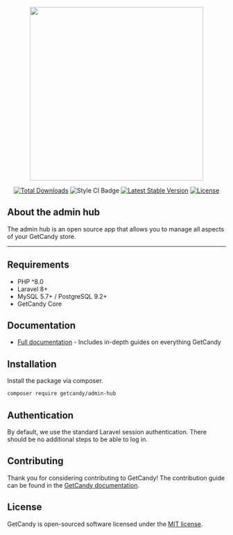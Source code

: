 <p align="center"><a href="https://laravel.com" target="_blank"><img src="https://getcandy.io/getcandy_logo.svg" width="400"></a></p>

<p align="center">
<a href="https://packagist.org/packages/getcandy/candy-api"><img src="https://img.shields.io/packagist/dt/getcandy/candy-api" alt="Total Downloads"></a>
<img src="https://github.styleci.io/repos/390643018/shield?style=flat" alt="Style CI Badge">
<a href="https://packagist.org/packages/getcandy/candy-api"><img src="https://img.shields.io/packagist/v/getcandy/candy-api" alt="Latest Stable Version"></a>
<a href="https://packagist.org/packages/laravel/getcandy/candy-api"><img src="https://img.shields.io/packagist/l/getcandy/candy-api" alt="License"></a>
</p>

## About the admin hub

The admin hub is an open source app that allows you to manage all aspects of your GetCandy store.

---

## Requirements
- PHP ^8.0
- Laravel 8+
- MySQL 5.7+ / PostgreSQL 9.2+
- GetCandy Core

## Documentation

- [Full documentation](https://getcandy.io/docs) - Includes in-depth guides on everything GetCandy

## Installation

Install the package via composer.

```sh
composer require getcandy/admin-hub
```

## Authentication

By default, we use the standard Laravel session authentication. There should be no additional steps to be able to log in.

## Contributing

Thank you for considering contributing to GetCandy! The contribution guide can be found in the [GetCandy documentation](https://getcandy.io/docs).

## License

GetCandy is open-sourced software licensed under the [MIT license](https://opensource.org/licenses/MIT).
